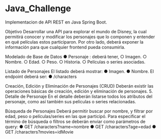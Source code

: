 # Java_Challenge

Implementacion de API REST en Java Spring Boot.

Objetivo
Desarrollar una API para explorar el mundo de Disney, la cual permitirá conocer y modificar los
personajes que lo componen y entender en qué películas estos participaron. Por otro lado, deberá
exponer la información para que cualquier frontend pueda consumirla.

 Modelado de Base de Datos
● Personaje : deberá tener,
○ Imagen.
○ Nombre.
○ Edad.
○ Peso.
○ Historia.
○ Películas o series asociadas.

 Listado de Personajes
El listado deberá mostrar:
● Imagen.
● Nombre.
El endpoint deberá ser:
● /characters

Creación, Edición y Eliminación de Personajes (CRUD)
Deberán existir las operaciones básicas de creación, edición y eliminación de personajes.
5. Detalle de Personaje
En el detalle deberán listarse todos los atributos del personaje, como así también sus películas o
series relacionadas.

Búsqueda de Personajes
Deberá permitir buscar por nombre, y filtrar por edad, peso o películas/series en las que participó.
Para especificar el término de búsqueda o filtros se deberán enviar como parámetros de query:
● GET /characters?name=nombre
● GET /characters?age=edad
● GET /characters?movies=idMovie
